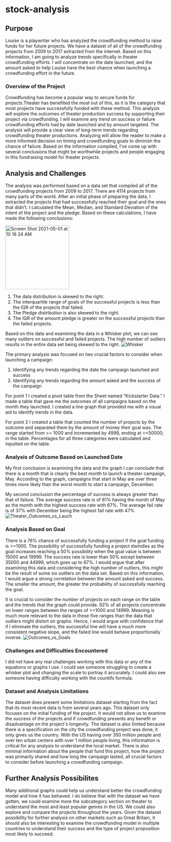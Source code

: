 # stock-analysis 
## Purpose
Louise is a playwriter who has analyzed the crowdfunding method to raise funds for her future projects. We have a dataset of all of the crowdfunding projects from 2009 to 2017 extracted from the internet. Based on this information, I am going to analyze trends specifically in theater crowdfunding efforts. I will concentrate on the date launched, and the amount asked to help Louise have the best chance when launching a crowdfunding effort in the future. 

### Overview of the Project 
Crowdfunding has become a popular way to secure funds for projects.Theater has benefited the most out of this, as it is the category that most projects have successfully funded with these method. This analysis will explore the outcomes of theater production success by supporting their project via crowdfunding. I will examine any trend on success or failure crowdfunding efforts had by date launched and by amount targeted.  The analysis will provide a clear view of long-term trends regarding crowdfunding theater productions. Analyzing will allow the reader to make a more informed decision on timing and crowdfunding goals to diminish the chance of failure. Based on the information compiled, I’ve come up with several conclusions that might be worthwhile projects and people engaging in this fundraising model for theater projects. 
## Analysis and Challenges

The analysis was performed based on a data set that compiled all of the crowdfunding projects from 2009 to 2017. There are 4114 projects from many parts of the world. After an initial phase of preparing the data, I extracted the projects that had successfully reached their goal and the ones that didn’t. I calculated the Mean, Median, and Standard Deviation of the intent of the project and the pledge. Based on these calculations, I have made the following conclusions:

<img width="200" alt="Screen Shot 2021-05-01 at 10 16 24 AM" src="https://user-images.githubusercontent.com/81016335/116785898-fe51e500-aa69-11eb-89f8-6831b50e9ea2.png">

1.	The data distribution is skewed to the right. 
2.	The interquartile range of goals of the successful projects is less than the IQR of the projects that failed.
3.	The Pledge distribution is also skewed to the right.
4.	The IQR of the amount pledge is greater on the successful projects than the failed projects.

Based on this data and examining the data in a Whisker plot, we can see many outliers on successful and failed projects. The high number of outliers results in the entire data set being skewed to the right. 
![Whisker](https://user-images.githubusercontent.com/81016335/116785956-4a9d2500-aa6a-11eb-8ece-cd541c00c07b.png)

The primary analysis was focused on two crucial factors to consider when launching a campaign:

1. Identifying any trends regarding the date the campaign launched and success 
2. Identifying any trends regarding the amount asked and the success of the campaign 

For point 1 I created a pivot table from the Sheet named “Kickstarter Data.” I made a table that gave me the outcomes of all campaigns based on the month they launched. I created a line graph that provided me with a visual aid to identify trends in the data. 

For point 2 I created a table that counted the number of projects by the outcome and separated them by the amount of money their goal was. The range started from >= 1000 and incremented by 4999,  ending at =<50000; in the table. Percentages for all three categories were calculated and inputted on the table.  

### Analysis of Outcome Based on Launched Date 
My first conclusion is examining the data and the graph I can conclude that there is a month that is clearly the best month to launch a theater campaign, May. According to the graph, campaigns that start in May are over three times more likely than the worst month to start a campaign, December. 

My second conclusion the percentage of success is always greater than that of failure. The average success rate is of 61% having the month of May as the month with the highest success rate with 67%. The average fail rate is of 37% with December being the highest fail rate with 47%
![Theater_Outcomes_vs_Lauch](https://user-images.githubusercontent.com/81016335/116786485-e29c0e00-aa6c-11eb-8cae-7a54c30f536d.png)

### Analysis Based on Goal
There is a 76% chance of successfully funding a project if the goal funding is >=1000. The possibility of successfully funding a project dwindles as the goal increases reaching a 50% possibility when the goal value is between 15000 and 19999. The success rate is lower than 50% except between 35000 and 44999, which goes up to 67%. I would argue that after examining this data and considering the high number of outliers, this might be the result of some six outliers on the data set. Based on this information, I would argue a strong correlation between the amount asked and success. The smaller the amount, the greater the probability of successfully reaching the goal. 

It is crucial to consider the number of projects on each range on the table and the trends that the graph could provide. 92% of all projects concentrate on lower ranges between the ranges of >=1000 and 14999. Meaning is much more relevant to the data in these five ranges than the data that outliers might distort on graphs. Hence, I would argue with confidence that if I eliminate the outliers, the successful line will have a much more consistent negative slope, and the failed line would behave proportionally inverse. 
![Outcomes_vs_Goals](https://user-images.githubusercontent.com/81016335/116786877-095b4400-aa6f-11eb-9ccd-47f5c9ae2fa6.png)

### Challenges and Difficulties Encountered
I did not have any real challenges working with this data or any of the equations or graphs I use. I could see someone struggling to create a whisker plot and changing the scale to portray it accurately. I could also see someone having difficulty working with the countifs formula. 

### Dataset and Analysis Limitations
The dataset does present some limitations dataset starting from the fact that its most recent data is from several years ago. This dataset only focuses on the initial funding of the project. It would not allow us to examine the success of the projects and if crowdfunding presents any benefit or disadvantage on the project's longevity. The dataset is also limited because there is a specification on the city the crowdfunding project was done; it only gives us the country. With the US having over 350 million people and over ten urban centers with over 1 million people living, this information is critical for any analysis to understand the local market. There is also minimal information about the people that fund this project, how the project was primarily shared and how long the campaign lasted, all crucial factors to consider before launching a crowdfunding campaign.

## Further Analysis Possibilites
Many additional graphs could help us understand better the crowdfunding model and how it has behaved. I do believe that with the dataset we have gotten, we could examine more the subcategory section on theater to understand the most and least popular genres in the US. We could also explore and compare the projects throughout the years. Given the dataset possibility for further analysis on other markets such as Great Britain, it should also be interesting to examine the crowdfunding model in multiple countries to understand their success and the type of project proposition most likely to succeed.
